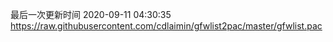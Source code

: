 最后一次更新时间 2020-09-11 04:30:35
https://raw.githubusercontent.com/cdlaimin/gfwlist2pac/master/gfwlist.pac

